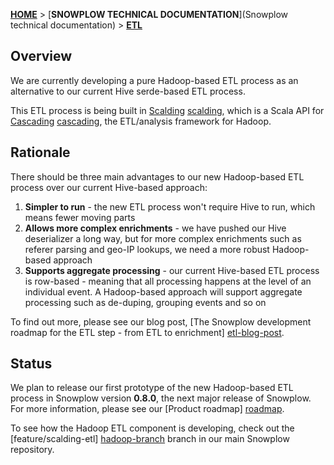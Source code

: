 [**HOME**](Home) > [**SNOWPLOW TECHNICAL DOCUMENTATION**](Snowplow technical documentation) > [**ETL**](etl)

## Overview

We are currently developing a pure Hadoop-based ETL process as an alternative to our current Hive serde-based ETL process.

This ETL process is being built in [Scalding] [scalding], which is a Scala API for [Cascading] [cascading], the ETL/analysis framework for Hadoop.

## Rationale

There should be three main advantages to our new Hadoop-based ETL process over our current Hive-based approach:

1. **Simpler to run** - the new ETL process won't require Hive to run, which means fewer moving parts
2. **Allows more complex enrichments** - we have pushed our Hive deserializer a long way, but for more complex enrichments such as referer parsing and geo-IP lookups, we need a more robust Hadoop-based approach
3. **Supports aggregate processing** - our current Hive-based ETL process is row-based - meaning that all processing happens at the level of an individual event. A Hadoop-based approach will support aggregate processing such as de-duping, grouping events and so on

To find out more, please see our blog post, [The Snowplow development roadmap for the ETL step - from ETL to enrichment] [etl-blog-post].

## Status

We plan to release our first prototype of the new Hadoop-based ETL process in Snowplow version **0.8.0**, the next major release of Snowplow. For more information, please see our [Product roadmap] [roadmap].

To see how the Hadoop ETL component is developing, check out the [feature/scalding-etl] [hadoop-branch] branch in our main Snowplow repository.

[scalding]: https://github.com/twitter/scalding
[cascading]: https://github.com/twitter/scalding

[etl-blog-post]: http://snowplowanalytics.com/blog/2013/01/09/from-etl-to-enrichment/
[roadmap]: https://github.com/snowplow/snowplow/wiki/Product-roadmap
[hadoop-branch]: https://github.com/snowplow/snowplow/tree/feature/scalding-etl